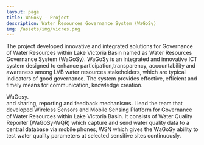 ```yaml
---
layout: page
title: WaGoSy - Project
description: Water Resources Governance System (WaGoSy)
img: /assets/img/vicres.png
---
```


The project developed innovative and integrated solutions for Governance of Water Resources within Lake Victoria Basin named as Water Resources Governance System (WaGoSy).
WaGoSy is an integrated and innovative ICT system designed to enhance participation,transparency, accountability and awareness among LVB water resources stakeholders, which
are typical indicators of good governance. The system provides effective, efficient and timely means for communication, knowledge creation.
<div class="img_row">
    <img class="col three" src="{{ site.baseurl }}/assets/img/vicres.png" alt="" title="vicres"/>
</div>
<div class="col three caption">
    WaGosy.
</div>
and sharing, reporting and feedback mechanisms. I lead the team that developed Wireless Sensors and Mobile Sensing Platform for Governance of Water Resources within Lake Victoria Basin. It consists of Water Quality Reporter (WaGoSy-WQR) which capture and send water quality data to a central database via mobile phones, WSN which gives the WaGoSy ability to test water quality parameters at selected sensitive sites continuously.

